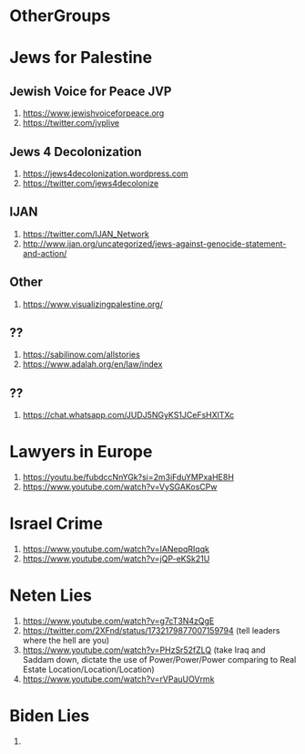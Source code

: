 # OtherGroups

# Jews for Palestine
## Jewish Voice for Peace JVP
1. https://www.jewishvoiceforpeace.org
2. https://twitter.com/jvplive
## Jews 4 Decolonization
1. https://jews4decolonization.wordpress.com
5. https://twitter.com/jews4decolonize
## IJAN
1. https://twitter.com/IJAN_Network
8. http://www.ijan.org/uncategorized/jews-against-genocide-statement-and-action/
## Other
1. https://www.visualizingpalestine.org/

## ??
1. https://sabilinow.com/allstories
2. https://www.adalah.org/en/law/index

## ??
1. https://chat.whatsapp.com/JUDJ5NGyKS1JCeFsHXlTXc

# Lawyers in Europe
1. https://youtu.be/fubdccNnYGk?si=2m3iFduYMPxaHE8H
4. https://www.youtube.com/watch?v=VySGAKosCPw

# Israel Crime
1. https://www.youtube.com/watch?v=IANepqRIqqk
2. https://www.youtube.com/watch?v=jQP-eKSk21U


# Neten Lies
1. https://www.youtube.com/watch?v=g7cT3N4zQgE
2. https://twitter.com/2XFnd/status/1732179877007159794 (tell leaders where the hell are you)
3. https://www.youtube.com/watch?v=PHzSr52fZLQ (take Iraq and Saddam down, dictate the use of Power/Power/Power comparing to Real Estate Location/Location/Location)
4. https://www.youtube.com/watch?v=rVPauUOVrmk


# Biden Lies
1. 



